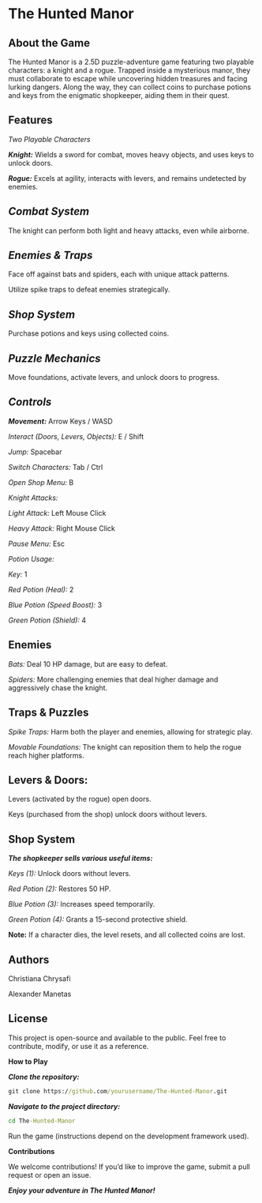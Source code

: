 # The Hunted Manor

## **About the Game**

The Hunted Manor is a 2.5D puzzle-adventure game featuring two playable characters: a knight and a rogue. Trapped inside a mysterious manor, they must collaborate to escape while uncovering hidden treasures and facing lurking dangers. Along the way, they can collect coins to purchase potions and keys from the enigmatic shopkeeper, aiding them in their quest.

## **Features**

*Two Playable Characters*

**_Knight:_** Wields a sword for combat, moves heavy objects, and uses keys to unlock doors.

**_Rogue:_** Excels at agility, interacts with levers, and remains undetected by enemies.

## *Combat System*

The knight can perform both light and heavy attacks, even while airborne.

## *Enemies & Traps*

Face off against bats and spiders, each with unique attack patterns.

Utilize spike traps to defeat enemies strategically.

## *Shop System*

Purchase potions and keys using collected coins.

## *Puzzle Mechanics*

Move foundations, activate levers, and unlock doors to progress.

## *Controls*

**_Movement:_** Arrow Keys / WASD

*Interact (Doors, Levers, Objects):* E / Shift

*Jump:* Spacebar

*Switch Characters:* Tab / Ctrl

*Open Shop Menu:* B

*Knight Attacks:*

*Light Attack:* Left Mouse Click

*Heavy Attack:* Right Mouse Click

*Pause Menu:* Esc

*Potion Usage:*

*Key:* 1

*Red Potion (Heal):* 2

*Blue Potion (Speed Boost):* 3

*Green Potion (Shield):* 4

## **Enemies**

*Bats:* Deal 10 HP damage, but are easy to defeat.

*Spiders:* More challenging enemies that deal higher damage and aggressively chase the knight.

## **Traps & Puzzles**

*Spike Traps:* Harm both the player and enemies, allowing for strategic play.

*Movable Foundations:* The knight can reposition them to help the rogue reach higher platforms.

## **Levers & Doors:**

Levers (activated by the rogue) open doors.

Keys (purchased from the shop) unlock doors without levers.

## **Shop System**

**_The shopkeeper sells various useful items:_**

*Keys (1):* Unlock doors without levers.

*Red Potion (2):* Restores 50 HP.

*Blue Potion (3):* Increases speed temporarily.

*Green Potion (4):* Grants a 15-second protective shield.

**Note:** If a character dies, the level resets, and all collected coins are lost.

## **Authors**

Christiana Chrysafi

Alexander Manetas 

## **License**

This project is open-source and available to the public. Feel free to contribute, modify, or use it as a reference.

**How to Play**

**_Clone the repository:_**

```cmd
git clone https://github.com/yourusername/The-Hunted-Manor.git
```

**_Navigate to the project directory:_**

```cmd
cd The-Hunted-Manor
```

Run the game (instructions depend on the development framework used).

**Contributions**

We welcome contributions! If you’d like to improve the game, submit a pull request or open an issue.

**_Enjoy your adventure in The Hunted Manor!_**
